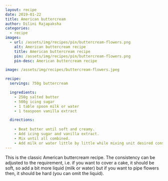 ```yaml
---
layout: recipe
date: 2019-01-22
title: American buttercream
author: Dilini Rajapaksha
categories:
  - recipe
images: 
  - url: /assets/img/recipes/pin/buttercream-flowers.png
    alt: American buttercream recipe
    title: American buttercream recipe
    pin: /assets/img/recipes/pin/buttercream-flowers.png
    pin-desc: American buttercream recipe

image: /assets/img/recipes/buttercream-flowers.jpeg

recipe:
  servings: 750g buttercream

  ingredients:
    - 250g salted butter
    - 500g icing sugar
    - 1 table spoon milk or water
    - 1 teaspoon vanilla extract

  directions:
    
    - Beat butter until soft and creamy.
    - Add icing sugar and vanilla extract.
    - Mix until all combined.
    - Add milk or water little by little while mixing unit desired consistency is achieved.
---
```


This is the classic American buttercream recipe. The consistency can be adjusted to the requirement, i.e. if you want to cover a cake, it should be soft, so add a bit more liquid (milk or water) but if you want to pipe flowers then, it should be hard (you can omit the liquid).